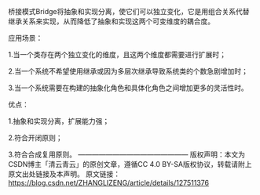 桥接模式Bridge将抽象和实现分离，使它们可以独立变化，它是用组合关系代替继承关系来实现，从而降低了抽象和实现这两个可变维度的耦合度。

应用场景：

1.当一个类存在两个独立变化的维度，且这两个维度都需要进行扩展时；

2.当一个系统不希望使用继承或因为多层次继承导致系统类的个数急剧增加时；

3.当一个系统需要在构建的抽象化角色和具体化角色之间增加更多的灵活性时。

优点：

1.抽象和实现分离，扩展能力强；

2.符合开闭原则；

3.符合合成复用原则。
————————————————
版权声明：本文为CSDN博主「清云青云」的原创文章，遵循CC 4.0 BY-SA版权协议，转载请附上原文出处链接及本声明。
原文链接：https://blog.csdn.net/ZHANGLIZENG/article/details/127511376
